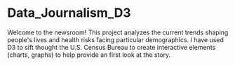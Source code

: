 # Data_Journalism_D3
Welcome to the newsroom! This project analyzes the current trends shaping people's lives and health risks facing particular demographics. I have used D3 to sift thought the U.S. Census Bureau to create interactive elements (charts, graphs) to help provide an first look at the story.
